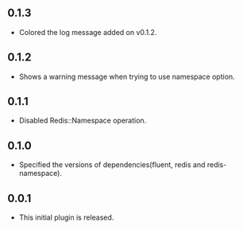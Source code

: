 ## 0.1.3

* Colored the log message added on v0.1.2.

## 0.1.2

* Shows a warning message when trying to use namespace option.

## 0.1.1

* Disabled Redis::Namespace operation.

## 0.1.0

* Specified the versions of dependencies(fluent, redis and redis-namespace).

## 0.0.1

* This initial plugin is released.


